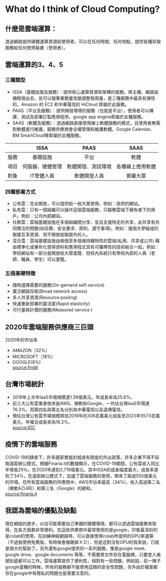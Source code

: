 # What do I think of Cloud Computing?
## 什麼是雲端運算：
透過網路提供硬體運算資源給使用者，可以在任何時間、任何地點、提供各種存取服務給任何使用裝置（使用者）。
  
## 雲端運算的3、4、5
### 三種類型
* ISSA（基礎設施及服務）：提供核心運算資源和架構的服務。將主機、網路設備租借出去，並可以隨著業務量改變調整租用量，是三種服務中最具有彈性的。Amazon 的 EC2 和中華電信的 HiCloud 即屬於此服務。
* PAAS（平台及服務）：提供開發環境的服務（也就是平台），使用者可以構建、測試及部署訂製應用程序。google app engine即屬於此種服務。
* SAAS（軟體及服務）：透過網路直接使用線上軟體服務的模式，且使用者無需對軟體進行維護，服務供應商會全權管理和維護軟體。Google Calendar、BM SmartCloud等即屬於此種服務。

|       | ISSA            | PAAS           | SAAS           | 
| :---: | :-------------: | :------------: | :------------: |
| 服務   | 基礎設施         | 平台            | 軟體           |
| 項目   | 伺服器、硬體管理  | 軟體開發、測試環境 | 各種線上應用軟體 |
| 對象   | IT管體人員       | 軟體開發人員     | 普羅大眾        |

### 四種部署方式
* 公有雲：完全開放，可以提供給一般大眾使用。例如：政府的網站。
* 私有雲：只有一個組織可以操作這個雲端服務，只服務雲端下擁有者下的用戶。例如：公司內部網站。
* 社群雲：雲端基礎設施在多個組織間分享，並且支援特定的共享，此共享有共同關注的問題(如任務、安全要求、原則、遵守事項)。例如：幾個大學組成的聯盟互享資源、但不開放給聯盟外的人。
* 混合雲：雲端基礎設施由兩個至多個保持獨特性的雲端(私用、共享或公共) 藉由標準化或專有化使得資料和應用程式具有可攜帶性的技術結合一起。例如：學校網站有一部分是開放給大眾瀏覽、但校內系統只有學校內部的人員（老師、職員、學生）可以瀏覽。
### 五個基礎特徵
* 隨時選擇需要的服務(On-gemand self-service)
* 廣泛網路存取(Broad network access)
* 多人共享資源(Resource pooling)
* 快速重新部署的靈活度(Rapid elasticity)
* 可行量與計價的服務(Measured service )

## 2020年雲端服務供應商三巨頭
2020年的市佔率
* AMAZON（32%）
* MICROSOFT（18%）
* GOOGLE(8%)  
[source:findit](https://findit.org.tw/researchPageV2.aspx?pageId=1405)

## 台灣市場統計
* 2019年上半年IaaS市場規模達1.39億美元，年成長率為25.6%。
* 前三大公有雲業者依序是AWS、微軟和Google，一共佔台灣IaaS市場達76.3%，而第四名與第五名分別為中華電信以及遠傳電信。
* 預估台灣公有雲市場規模將從2019年的306百萬美元成長至2023年557.5百萬美元，年複合成長率為16.2%。  
[source:IDC](https://www.idc.com/getdoc.jsp?containerId=prAP46158420)
 
## 疫情下的雲端服務
COVID-19的肆虐下，許多國家實施封城或有限度的外出政策，許多企業不得不採取遠距辦公模式。根據Finaria.it的數據顯示，在COVID-19期間，公有雲收入同比年增長25％，在2020年達到2,719億美元。其中ISSA的成長幅度最大，成長率達到了34%，在遠距辦公模式下，加速了雲端服務的使用，帶來了超過550億美元的市場。在所有雲端服務的供應商中，AWS市佔率最高（34%)，收入高過第二名（微軟AZURE）和第三名（Google）的總和。  
[source:finaria.it](https://www.finaria.it/pr/public-cloud-revenues-to-hit-338b-in-2021-a-25-jump-in-a-year/)

## 我認為雲端的優點及缺點
現在網路的進步，以往可能需要自己準備的硬體環境，都可以透過雲端服務來取得，在各方面都非常便利。在這些供應商中最常使用的是google，印象最深刻的是colab的使用，在訓練神經網路時，可以直接使用colab所提供的GPU來運算（不過我使用免費版，有時候會被踢掉ＸＤ），但是這對沒有GPU的我來說，已經是很大的幫助了。另外還有google提供的一系列服務，像是google meet、google drive、google documents 等等，不需要將文件存在電腦裡，只要登入帳號到處都可以工作。雲端運算提供了便利性，相對有一些問題，例如說，前一陣子google當機的時候，所有的服務都不能使用這類的安全性問題，另外由於檔案都存在google中有隱私的問題也是需要注意的。


